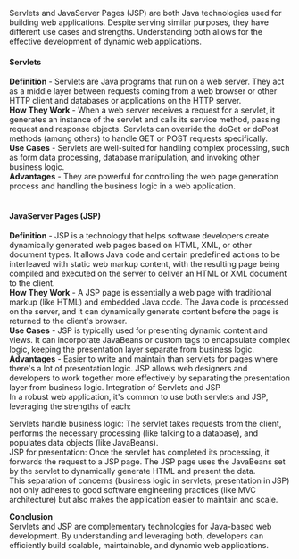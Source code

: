 Servlets and JavaServer Pages (JSP) are both Java technologies used for building web applications. Despite serving similar purposes, they have different use cases and strengths. Understanding both allows for the effective development of dynamic web applications.<br>

<h4><b>Servlets</b></h4>
<b>Definition</b> - Servlets are Java programs that run on a web server. They act as a middle layer between requests coming from a web browser or other HTTP client and databases or applications on the HTTP server.<br>
<b>How They Work</b> - When a web server receives a request for a servlet, it generates an instance of the servlet and calls its service method, passing request and response objects. Servlets can override the doGet or doPost methods (among others) to handle GET or POST requests specifically.<br>
<b>Use Cases</b> - Servlets are well-suited for handling complex processing, such as form data processing, database manipulation, and invoking other business logic.<br>
<b>Advantages</b> - They are powerful for controlling the web page generation process and handling the business logic in a web application.<br><br>

<h4><b>JavaServer Pages (JSP)</b></h4>
<b>Definition</b> - JSP is a technology that helps software developers create dynamically generated web pages based on HTML, XML, or other document types. It allows Java code and certain predefined actions to be interleaved with static web markup content, with the resulting page being compiled and executed on the server to deliver an HTML or XML document to the client.<br>
<b>How They Work</b> - A JSP page is essentially a web page with traditional markup (like HTML) and embedded Java code. The Java code is processed on the server, and it can dynamically generate content before the page is returned to the client's browser.<br>
<b>Use Cases</b> - JSP is typically used for presenting dynamic content and views. It can incorporate JavaBeans or custom tags to encapsulate complex logic, keeping the presentation layer separate from business logic.<br>
<b>Advantages</b> - Easier to write and maintain than servlets for pages where there's a lot of presentation logic. JSP allows web designers and developers to work together more effectively by separating the presentation layer from business logic.
Integration of Servlets and JSP<br>
In a robust web application, it's common to use both servlets and JSP, leveraging the strengths of each:

Servlets handle business logic: The servlet takes requests from the client, performs the necessary processing (like talking to a database), and populates data objects (like JavaBeans).<br>
JSP for presentation: Once the servlet has completed its processing, it forwards the request to a JSP page. The JSP page uses the JavaBeans set by the servlet to dynamically generate HTML and present the data.<br>
This separation of concerns (business logic in servlets, presentation in JSP) not only adheres to good software engineering practices (like MVC architecture) but also makes the application easier to maintain and scale.<br>

<b>Conclusion</b><br>
Servlets and JSP are complementary technologies for Java-based web development. By understanding and leveraging both, developers can efficiently build scalable, maintainable, and dynamic web applications.
